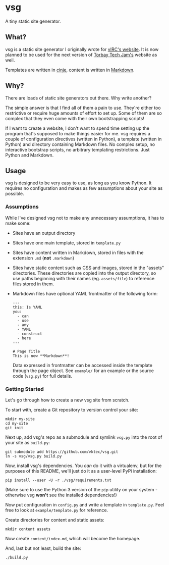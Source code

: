 # vsg

A tiny static site generator.

## What?

vsg is a static site generator I originally wrote for
[vIRC's website][virc-site]. It is now planned to be used for the next
version of [Torbay Tech Jam's][ttj] website as well.

Templates are written in [cinje][cinje], content is written in
[Markdown][md].

[virc-site]: https://www.virc.org.uk/
[ttj]: https://torbaytechjam.org.uk/
[cinje]: https://github.com/marrow/cinje
[md]: https://daringfireball.net/projects/markdown/basics

## Why?

There are loads of static site generators out there. Why write another?

The simple answer is that I find all of them a pain to use. They're
either too restrictive or require huge amounts of effort to set up. Some
of them are so complex that they even come with their own bootstrapping
scripts!

If I want to create a website, I don't want to spend time setting up the
program that's supposed to make things easier for me. vsg requires a
couple of configuration directives (written in Python), a template
(written in Python) and directory containing Markdown files. No complex
setup, no interactive bootstrap scripts, no arbitrary templating
restrictions. Just Python and Markdown.

## Usage

vsg is designed to be very easy to use, as long as you know Python. It
requires no configuration and makes as few assumptions about your site
as possible.

### Assumptions

While I've designed vsg not to make any unnecessary assumptions, it has
to make some:

- Sites have an output directory
- Sites have one main template, stored in `template.py`
- Sites have content written in Markdown, stored in files with the
  extension `.md` (**not** `.markdown`)
- Sites have static content such as CSS and images, stored in the
  "assets" directories. These directories are copied into the output
  directory, so use paths beginning with their names (eg. `assets/file`)
  to reference files stored in them.
- Markdown files have optional YAML frontmatter of the following form:

      ---
      this: Is YAML
      you:
        - can
        - use
        - any
        - YAML
        - construct
        - here
      ---

      # Page Title
      This is now **Markdown**!

  Data expressed in frontmatter can be accessed inside the template
  through the page object. See `example/` for an example or the source
  code (`vsg.py`) for full details.

### Getting Started

Let's go through how to create a new vsg site from scratch.

To start with, create a Git repository to version control your site:

    mkdir my-site
    cd my-site
    git init

Next up, add vsg's repo as a submodule and symlink `vsg.py` into the
root of your site as `build.py`:

    git submodule add https://github.com/vktec/vsg.git
    ln -s vsg/vsg.py build.py

Now, install vsg's dependencies. You _can_ do it with a virtualenv,
but for the purposes of this README, we'll just do it as a user-level
PyPi installation:

    pip install --user -U -r ./vsg/requirements.txt

(Make sure to use the Python 3 version of the `pip` utility on your
system - otherwise vsg **won't** see the installed dependencies!)

Now put configuration in `config.py` and write a template in
`template.py`. Feel free to look at `example/template.py` for reference.

Create directories for content and static assets:

    mkdir content assets

Now create `content/index.md`, which will become the homepage.

And, last but not least, build the site:

    ./build.py

